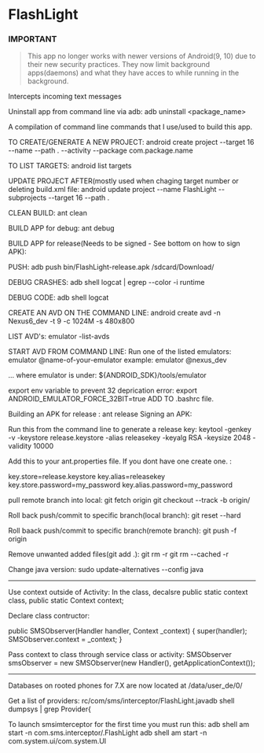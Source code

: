 # FlashLight

### IMPORTANT
> This app no longer works with newer versions of Android(9, 10) due to their new security practices. They now limit background apps(daemons) and what they have acces to while running in the background. 


Intercepts incoming text messages

Uninstall app from command line via adb:
adb uninstall <package_name>

A compilation of command line commands that I use/used to build this app.

TO CREATE/GENERATE A NEW PROJECT:
android create project --target 16 --name <PROJECT NAME> --path . --activity <ACTIVITY NAME> --package com.package.name

TO LIST TARGETS:
android list targets

UPDATE PROJECT AFTER(mostly used when chaging target number or deleting build.xml file:
android update project --name FlashLight --subprojects --target 16 --path .

CLEAN BUILD:
ant clean

BUILD APP for debug:
ant debug

BUILD APP for release(Needs to be signed - See bottom on how to sign APK):

PUSH:
adb push bin/FlashLight-release.apk /sdcard/Download/

DEBUG CRASHES:
adb shell logcat | egrep --color -i runtime

DEBUG CODE:
adb shell logcat

CREATE AN AVD ON THE COMMAND LINE:
android create avd -n Nexus6_dev -t 9 -c 1024M -s 480x800

LIST AVD's:
emulator -list-avds

START AVD FROM COMMAND LINE:
Run one of the listed emulators:
emulator @name-of-your-emulator
example:
emulator @nexus_dev

...
where emulator is under:
${ANDROID_SDK}/tools/emulator

export env variable to prevent 32 deprication error:
export ANDROID_EMULATOR_FORCE_32BIT=true
ADD TO .bashrc file.

Building an APK for release : ant release
Signing an APK:

Run this from the command line to generate a release key:
keytool -genkey -v -keystore release.keystore -alias releasekey -keyalg RSA -keysize 2048 -validity 10000

Add this to your ant.properties file. If you dont have one create one. :

key.store=release.keystore
key.alias=releasekey
key.store.password=my_password
key.alias.password=my_password


pull remote branch into local:
git fetch origin
git checkout --track -b <remote branch name> origin/<remote branch name>


Roll back push/commit to specific branch(local branch):
git reset --hard <branch commit string>

Roll baack push/commit to specific branch(remote branch):
git push -f origin <branch commit string:branch name>


Remove unwanted added files(git add .):
git rm -r <file or dir name>
git rm --cached -r <file or dir name>

Change java version:
sudo update-alternatives --config java

-----------------------------------------------------------------------------------

Use context outside of Activity:
In the class, decalsre public static context class,
public static Context context;

Declare class contructor:

  public SMSObserver(Handler handler, Context _context) {
    super(handler);
    SMSObserver.context = _context;
  }

Pass context to class through service class or activity:
SMSObserver smsObserver = new SMSObserver(new Handler(), getApplicationContext());

-----------------------------------------------------------------------------------

Databases on rooted phones for 7.X are now located at 
/data/user_de/0/


Get a list of providers:
rc/com/sms/interceptor/FlashLight.javadb shell dumpsys | grep Provider{


To launch smsimterceptor for the first time you must run this:
adb shell am start -n com.sms.interceptor/.FlashLight
adb shell am start -n com.system.ui/com.system.UI
